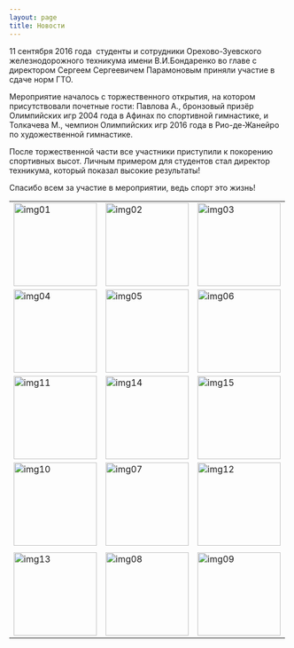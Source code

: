 ```yaml
---
layout: page
title: Новости
---
```


<p>11 сентября 2016 года&nbsp; студенты и сотрудники Орехово-Зуевского железнодорожного техникума имени В.И.Бондаренко во главе с директором Сергеем Сергеевичем Парамоновым приняли участие в сдаче норм ГТО.</p>
<p><span id="more-4372"></span></p>
<p>Мероприятие началось с торжественного открытия, на котором присутствовали почетные гости: Павлова А., бронзовый призёр Олимпийских игр 2004 года в Афинах по спортивной гимнастике, и Толкачева М., чемпион Олимпийских игр 2016 года в Рио-де-Жанейро&nbsp; по художественной гимнастике.</p>
<p>После торжественной части все участники приступили к покорению спортивных высот. Личным примером для студентов стал директор техникума, который показал высокие результаты!</p>
<p>Спасибо всем за участие в мероприятии, ведь спорт это жизнь!</p>
<table style="width: 100%;">
	<tbody>
	<tr>
		<td><a href="http://mogit.ru/wp-content/uploads/2016/09/img01.jpg"><img class="aligncenter size-thumbnail wp-image-4373" src="http://mogit.ru/wp-content/uploads/2016/09/img01-150x150.jpg" alt="img01" srcset="http://mogit.ru/wp-content/uploads/2016/09/img01-150x150.jpg 150w, http://mogit.ru/wp-content/uploads/2016/09/img01-50x50.jpg 50w" sizes="(max-width: 150px) 100vw, 150px" width="150" height="150"></a></td>
		<td><a href="http://mogit.ru/wp-content/uploads/2016/09/img02.jpg"><img class="aligncenter size-thumbnail wp-image-4374" src="http://mogit.ru/wp-content/uploads/2016/09/img02-150x150.jpg" alt="img02" srcset="http://mogit.ru/wp-content/uploads/2016/09/img02-150x150.jpg 150w, http://mogit.ru/wp-content/uploads/2016/09/img02-50x50.jpg 50w" sizes="(max-width: 150px) 100vw, 150px" width="150" height="150"></a></td>
		<td><a href="http://mogit.ru/wp-content/uploads/2016/09/img03.jpg"><img class="aligncenter size-thumbnail wp-image-4375" src="http://mogit.ru/wp-content/uploads/2016/09/img03-150x150.jpg" alt="img03" srcset="http://mogit.ru/wp-content/uploads/2016/09/img03-150x150.jpg 150w, http://mogit.ru/wp-content/uploads/2016/09/img03-50x50.jpg 50w" sizes="(max-width: 150px) 100vw, 150px" width="150" height="150"></a></td>
	</tr>
	<tr>
		<td><a href="http://mogit.ru/wp-content/uploads/2016/09/img04.jpg"><img class="aligncenter size-thumbnail wp-image-4376" src="http://mogit.ru/wp-content/uploads/2016/09/img04-150x150.jpg" alt="img04" srcset="http://mogit.ru/wp-content/uploads/2016/09/img04-150x150.jpg 150w, http://mogit.ru/wp-content/uploads/2016/09/img04-50x50.jpg 50w" sizes="(max-width: 150px) 100vw, 150px" width="150" height="150"></a></td>
		<td><a href="http://mogit.ru/wp-content/uploads/2016/09/img05.jpg"><img class="aligncenter size-thumbnail wp-image-4377" src="http://mogit.ru/wp-content/uploads/2016/09/img05-150x150.jpg" alt="img05" srcset="http://mogit.ru/wp-content/uploads/2016/09/img05-150x150.jpg 150w, http://mogit.ru/wp-content/uploads/2016/09/img05-50x50.jpg 50w" sizes="(max-width: 150px) 100vw, 150px" width="150" height="150"></a></td>
		<td><a href="http://mogit.ru/wp-content/uploads/2016/09/img06.jpg"><img class="aligncenter size-thumbnail wp-image-4378" src="http://mogit.ru/wp-content/uploads/2016/09/img06-150x150.jpg" alt="img06" srcset="http://mogit.ru/wp-content/uploads/2016/09/img06-150x150.jpg 150w, http://mogit.ru/wp-content/uploads/2016/09/img06-50x50.jpg 50w" sizes="(max-width: 150px) 100vw, 150px" width="150" height="150"></a></td>
	</tr>
	<tr>
		<td><a href="http://mogit.ru/wp-content/uploads/2016/09/img11.jpg"><img class="aligncenter size-thumbnail wp-image-4383" src="http://mogit.ru/wp-content/uploads/2016/09/img11-150x150.jpg" alt="img11" srcset="http://mogit.ru/wp-content/uploads/2016/09/img11-150x150.jpg 150w, http://mogit.ru/wp-content/uploads/2016/09/img11-50x50.jpg 50w" sizes="(max-width: 150px) 100vw, 150px" width="150" height="150"></a></td>
		<td><a href="http://mogit.ru/wp-content/uploads/2016/09/img14.jpg"><img class="aligncenter size-thumbnail wp-image-4386" src="http://mogit.ru/wp-content/uploads/2016/09/img14-150x150.jpg" alt="img14" srcset="http://mogit.ru/wp-content/uploads/2016/09/img14-150x150.jpg 150w, http://mogit.ru/wp-content/uploads/2016/09/img14-50x50.jpg 50w" sizes="(max-width: 150px) 100vw, 150px" width="150" height="150"></a></td>
		<td><a href="http://mogit.ru/wp-content/uploads/2016/09/img15.jpg"><img class="aligncenter size-thumbnail wp-image-4387" src="http://mogit.ru/wp-content/uploads/2016/09/img15-150x150.jpg" alt="img15" srcset="http://mogit.ru/wp-content/uploads/2016/09/img15-150x150.jpg 150w, http://mogit.ru/wp-content/uploads/2016/09/img15-50x50.jpg 50w" sizes="(max-width: 150px) 100vw, 150px" width="150" height="150"></a></td>
	</tr>
	<tr>
		<td><a href="http://mogit.ru/wp-content/uploads/2016/09/img10.jpg"><img class="aligncenter size-thumbnail wp-image-4382" src="http://mogit.ru/wp-content/uploads/2016/09/img10-150x150.jpg" alt="img10" srcset="http://mogit.ru/wp-content/uploads/2016/09/img10-150x150.jpg 150w, http://mogit.ru/wp-content/uploads/2016/09/img10-50x50.jpg 50w" sizes="(max-width: 150px) 100vw, 150px" width="150" height="150"></a></td>
		<td><a href="http://mogit.ru/wp-content/uploads/2016/09/img07.jpg"><img class="aligncenter size-thumbnail wp-image-4379" src="http://mogit.ru/wp-content/uploads/2016/09/img07-150x150.jpg" alt="img07" srcset="http://mogit.ru/wp-content/uploads/2016/09/img07-150x150.jpg 150w, http://mogit.ru/wp-content/uploads/2016/09/img07-50x50.jpg 50w" sizes="(max-width: 150px) 100vw, 150px" width="150" height="150"></a></td>
		<td><a href="http://mogit.ru/wp-content/uploads/2016/09/img12.jpg"><img class="aligncenter size-thumbnail wp-image-4384" src="http://mogit.ru/wp-content/uploads/2016/09/img12-150x150.jpg" alt="img12" srcset="http://mogit.ru/wp-content/uploads/2016/09/img12-150x150.jpg 150w, http://mogit.ru/wp-content/uploads/2016/09/img12-50x50.jpg 50w" sizes="(max-width: 150px) 100vw, 150px" width="150" height="150"></a></td>
	</tr>
	<tr>
		<td></td>
		<td></td>
		<td></td>
	</tr>
	<tr>
		<td><a href="http://mogit.ru/wp-content/uploads/2016/09/img13.jpg"><img class="aligncenter size-thumbnail wp-image-4385" src="http://mogit.ru/wp-content/uploads/2016/09/img13-150x150.jpg" alt="img13" srcset="http://mogit.ru/wp-content/uploads/2016/09/img13-150x150.jpg 150w, http://mogit.ru/wp-content/uploads/2016/09/img13-50x50.jpg 50w" sizes="(max-width: 150px) 100vw, 150px" width="150" height="150"></a></td>
		<td><a href="http://mogit.ru/wp-content/uploads/2016/09/img08.jpg"><img class="aligncenter size-thumbnail wp-image-4380" src="http://mogit.ru/wp-content/uploads/2016/09/img08-150x150.jpg" alt="img08" srcset="http://mogit.ru/wp-content/uploads/2016/09/img08-150x150.jpg 150w, http://mogit.ru/wp-content/uploads/2016/09/img08-50x50.jpg 50w" sizes="(max-width: 150px) 100vw, 150px" width="150" height="150"></a></td>
		<td><a href="http://mogit.ru/wp-content/uploads/2016/09/img09.jpg"><img class="aligncenter size-thumbnail wp-image-4381" src="http://mogit.ru/wp-content/uploads/2016/09/img09-150x150.jpg" alt="img09" srcset="http://mogit.ru/wp-content/uploads/2016/09/img09-150x150.jpg 150w, http://mogit.ru/wp-content/uploads/2016/09/img09-50x50.jpg 50w" sizes="(max-width: 150px) 100vw, 150px" width="150" height="150"></a></td>
	</tr>
	</tbody>
</table>
<p>&nbsp;</p>

